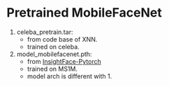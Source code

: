 # Pretrained MobileFaceNet
1. celeba_pretrain.tar: 
    - from code base of XNN.
    - trained on celeba.
2. model_mobilefacenet.pth:
    - from [InsightFace-Pytorch](https://github.com/TreB1eN/InsightFace_Pytorch/tree/350ff7aa9c9db8d369d1932e14d2a4d11a3e9553)
    - trained on MS1M.
    - model arch is different with 1.